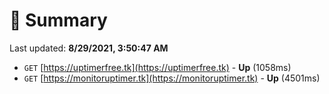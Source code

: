 # 📖 Summary
Last updated: **8/29/2021, 3:50:47 AM**

- `GET` [https://uptimerfree.tk](https://uptimerfree.tk) - **Up** (1058ms)
- `GET` [https://monitoruptimer.tk](https://monitoruptimer.tk) - **Up** (4501ms)
